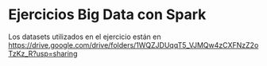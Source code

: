 # Ejercicios Big Data con Spark

Los datasets utilizados en el ejercicio están en https://drive.google.com/drive/folders/1WQZJDUqqT5_VJMQw4zCXFNzZ2oTzKz_R?usp=sharing